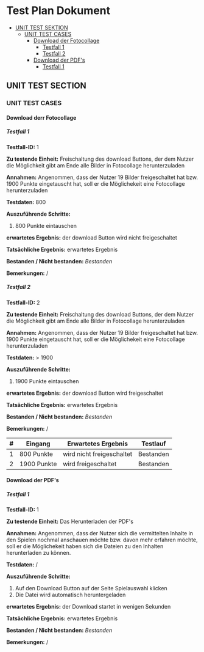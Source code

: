 # Test Plan Dokument

- [UNIT TEST SEKTION](#unit-test-section)
  - [UNIT TEST CASES](#unit-test-cases)
    - [Download der Fotocollage](#download-der-fotocollage)
      - [Testfall 1](#testfall-id-1)
      - [Testfall 2](#testfall-id-2)
    - [Download der PDF's](#download-der-fotocollage)
      - [Testfall 1](#testfall-id-1)

## UNIT TEST SECTION

### UNIT TEST CASES

#### Download derr Fotocollage

##### Testfall 1

**Testfall-ID:** 1

**Zu testende Einheit:** Freischaltung des download Buttons, der dem Nutzer die Möglichkeit gibt am Ende alle Bilder in Fotocollage herunterzuladen

**Annahmen:** Angenommen, dass der Nutzer 19 Bilder freigeschaltet hat bzw. 1900 Punkte eingetauscht hat, soll er die Möglichekeit eine Fotocollage herunterzuladen

**Testdaten:** 800

**Auszuführende Schritte:**
1. 800 Punkte eintauschen

**erwartetes Ergebnis:** der download Button wird nicht freigeschaltet

**Tatsächliche Ergebnis:** erwartetes Ergebnis

**Bestanden / Nicht bestanden:** *Bestanden*

**Bemerkungen:** /

##### Testfall 2

**Testfall-ID:** 2

**Zu testende Einheit:** Freischaltung des download Buttons, der dem Nutzer die Möglichkeit gibt am Ende alle Bilder in Fotocollage herunterzuladen

**Annahmen:** Angenommen, dass der Nutzer 19 Bilder freigeschaltet hat bzw. 1900 Punkte eingetauscht hat, soll er die Möglichekeit eine Fotocollage herunterzuladen

**Testdaten:** > 1900

**Auszuführende Schritte:**
1.  1900 Punkte eintauschen

**erwartetes Ergebnis:** der download Button wird  freigeschaltet

**Tatsächliche Ergebnis:** erwartetes Ergebnis

**Bestanden / Nicht bestanden:** *Bestanden*

**Bemerkungen:** /

| \#  | Eingang | Erwartetes Ergebnis | Testlauf |
| --- | ----- | ---------------- | ---- |
| 1 | 800 Punkte | wird nicht freigeschaltet | Bestanden |
| 2 | 1900 Punkte | wird freigeschaltet | Bestanden |

#### Download der PDF's

##### Testfall 1

**Testfall-ID:** 1

**Zu testende Einheit:** Das Herunterladen der PDF's

**Annahmen:** Angenommen, dass der Nutzer sich die vermittelten Inhalte in den Spielen nochmal anschauen möchte bzw. davon mehr erfahren möchte, soll er die Möglichekeit haben sich die Dateien zu den Inhalten herunterladen zu können.

**Testdaten:** /

**Auszuführende Schritte:**
1. Auf den Download Button auf der Seite Spielauswahl klicken
2. Die Datei wird automatisch heruntergeladen

**erwartetes Ergebnis:** der Download startet in wenigen Sekunden

**Tatsächliche Ergebnis:** erwartetes Ergebnis

**Bestanden / Nicht bestanden:** *Bestanden*

**Bemerkungen:** /